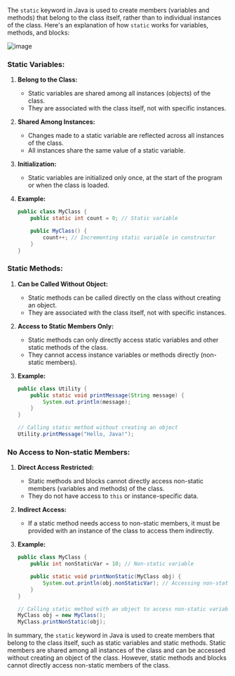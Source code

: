 The `static` keyword in Java is used to create members (variables and methods) that belong to the class itself, rather than to individual instances of the class. Here's an explanation of how `static` works for variables, methods, and blocks:

![image](https://github.com/Akmeena4u/JAVA-Complete-Course/assets/93425334/c25687a5-7d18-4c81-ab09-33f4a38e79ec)


### Static Variables:

1. **Belong to the Class:**
   - Static variables are shared among all instances (objects) of the class.
   - They are associated with the class itself, not with specific instances.

2. **Shared Among Instances:**
   - Changes made to a static variable are reflected across all instances of the class.
   - All instances share the same value of a static variable.

3. **Initialization:**
   - Static variables are initialized only once, at the start of the program or when the class is loaded.

4. **Example:**
   ```java
   public class MyClass {
       public static int count = 0; // Static variable

       public MyClass() {
           count++; // Incrementing static variable in constructor
       }
   }
   ```

### Static Methods:

1. **Can be Called Without Object:**
   - Static methods can be called directly on the class without creating an object.
   - They are associated with the class itself, not with specific instances.

2. **Access to Static Members Only:**
   - Static methods can only directly access static variables and other static methods of the class.
   - They cannot access instance variables or methods directly (non-static members).

3. **Example:**
   ```java
   public class Utility {
       public static void printMessage(String message) {
           System.out.println(message);
       }
   }

   // Calling static method without creating an object
   Utility.printMessage("Hello, Java!");
   ```

### No Access to Non-static Members:

1. **Direct Access Restricted:**
   - Static methods and blocks cannot directly access non-static members (variables and methods) of the class.
   - They do not have access to `this` or instance-specific data.

2. **Indirect Access:**
   - If a static method needs access to non-static members, it must be provided with an instance of the class to access them indirectly.

3. **Example:**
   ```java
   public class MyClass {
       public int nonStaticVar = 10; // Non-static variable

       public static void printNonStatic(MyClass obj) {
           System.out.println(obj.nonStaticVar); // Accessing non-static variable indirectly
       }
   }

   // Calling static method with an object to access non-static variable
   MyClass obj = new MyClass();
   MyClass.printNonStatic(obj);
   ```

In summary, the `static` keyword in Java is used to create members that belong to the class itself, such as static variables and static methods. Static members are shared among all instances of the class and can be accessed without creating an object of the class. However, static methods and blocks cannot directly access non-static members of the class.
